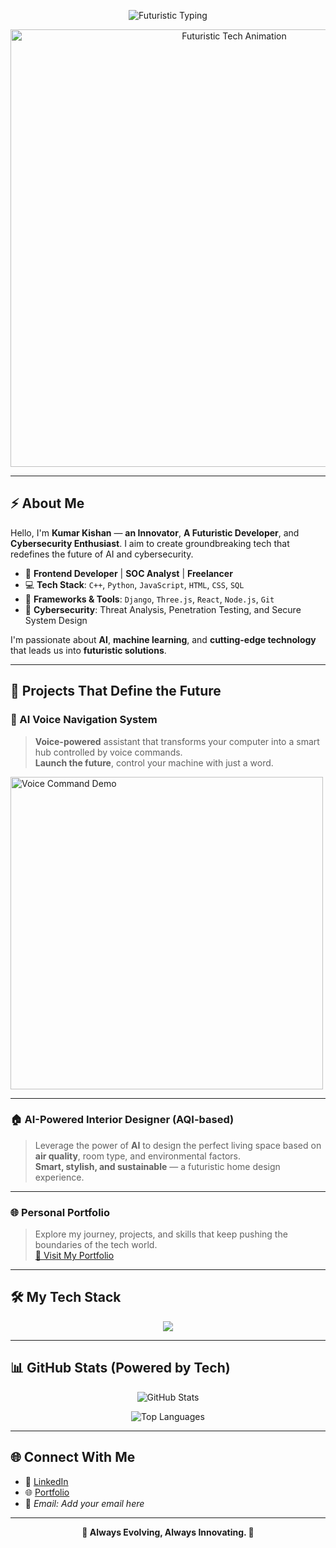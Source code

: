 <!-- Futuristic Typing Animation -->
<p align="center">
  <img src="https://readme-typing-svg.herokuapp.com?font=Fira+Code&size=30&pause=1000&color=00C4FF&vCenter=true&width=800&lines=Welcome+to+the+Future%2C+I'm+Kumar+Kishan!;Frontend+Developer+%7C+SOC+Analyst+%7C+Freelancer;Building+Tech+that+Shapes+Tomorrow!" alt="Futuristic Typing" />
</p>

<!-- Glowing Animated Banner -->
<p align="center">
  <img src="https://media.giphy.com/media/3oKIPnq5PLTpr8yE1e/giphy.gif" width="700" alt="Futuristic Tech Animation" />
</p>

---

## ⚡ About Me

Hello, I'm **Kumar Kishan** — **an Innovator**, **A Futuristic Developer**, and **Cybersecurity Enthusiast**. I aim to create groundbreaking tech that redefines the future of AI and cybersecurity.

- 🔮 **Frontend Developer** | **SOC Analyst** | **Freelancer**
- 💻 **Tech Stack**: `C++`, `Python`, `JavaScript`, `HTML`, `CSS`, `SQL`
- 🧠 **Frameworks & Tools**: `Django`, `Three.js`, `React`, `Node.js`, `Git`
- 🔐 **Cybersecurity**: Threat Analysis, Penetration Testing, and Secure System Design

I'm passionate about **AI**, **machine learning**, and **cutting-edge technology** that leads us into **futuristic solutions**.

---

## 🌌 Projects That Define the Future

### 🧠 AI Voice Navigation System
> **Voice-powered** assistant that transforms your computer into a smart hub controlled by voice commands.  
> **Launch the future**, control your machine with just a word.

<img src="https://media.giphy.com/media/3o6MbnqFcJ7HSPe4a0/giphy.gif" width="500" alt="Voice Command Demo" />

---

### 🏠 AI-Powered Interior Designer (AQI-based)
> Leverage the power of **AI** to design the perfect living space based on **air quality**, room type, and environmental factors.  
> **Smart, stylish, and sustainable** — a futuristic home design experience.

---

### 🌐 Personal Portfolio
> Explore my journey, projects, and skills that keep pushing the boundaries of the tech world.  
[🔗 Visit My Portfolio](https://kumarkishan.lovable.app)

---

## 🛠️ My Tech Stack

<p align="center">
  <img src="https://skillicons.dev/icons?i=html,css,js,react,threejs,python,django,cpp,git,linux,mysql" />
</p>

---

## 📊 GitHub Stats (Powered by Tech)

<p align="center">
  <img src="https://github-readme-stats.vercel.app/api?username=KumarKishan&show_icons=true&theme=highcontrast" alt="GitHub Stats" />
</p>

<p align="center">
  <img src="https://github-readme-stats.vercel.app/api/top-langs/?username=KumarKishan&layout=compact&theme=highcontrast" alt="Top Languages" />
</p>

---

## 🌐 Connect With Me

- 🔗 [LinkedIn](https://www.linkedin.com/in/kumar-kishan-b23540248/)
- 🌐 [Portfolio](https://kumarkishan.lovable.app)
- 📧 *Email: Add your email here*

---

<!-- Optional: Snake Animation (needs setup) -->
<!--
![snake gif](https://github.com/KumarKishan/KumarKishan/blob/output/github-contribution-grid-snake.svg)
-->

<p align="center">
  <b>🌟 Always Evolving, Always Innovating. 🌟</b>
</p>
